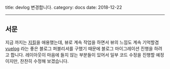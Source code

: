 title: devlog 변경합니다.
category: docs
date: 2018-12-22

---

## 서문

지금 까지는 [지킬](https://jekyllrb-ko.github.io/)을 애용했는데, 뷰로 계속 작업을 하면서 뷰의 느낌도 계속 기억할겸 [vuelog]() 라는 좋은 블로그 퍼블리셔를 구했기 때문에 블로그 마이그레이션 진행을 하려고 합니다. 레이아웃이 마음에 들지 않는 부분들이 있어서 일부 코드 수정을 진행할 예정이지만, 찬찬히 수정해 보겠습니다.

